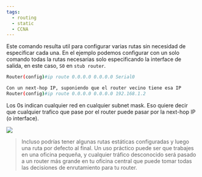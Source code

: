 ```yaml
---
tags:
  - routing
  - static
  - CCNA
---
```


Este comando resulta util para configurar varias rutas sin necesidad de  especificar cada una. En el ejemplo podemos configurar con un solo comando todas la rutas necesarias solo especificando la interface de salida, en este caso, `S0` en `stub router`.

``` bash
Router(config)#ip route 0.0.0.0 0.0.0.0 Serial0

Con un next-hop IP, suponiendo que el router vecino tiene esa IP
Router(config)#ip route 0.0.0.0 0.0.0.0 192.168.1.2
```

Los 0s indican cualquier red en cualquier subnet mask. Eso quiere decir que cualquier trafico que pase por el router puede pasar por la next-hop IP (o interface).  

![](13-7.webp)
> Incluso podrías tener algunas rutas estáticas configuradas y luego una ruta por defecto al final. Un uso práctico puede ser que trabajes en una oficina pequeña, y cualquier tráfico desconocido será pasado a un router más grande en tu oficina central que puede tomar todas las decisiones de enrutamiento para tu router.